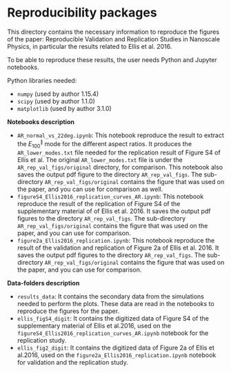 # Reproducibility packages

This directory contains the necessary information to reproduce the figures of the paper: Reproducible Validation and Replication Studies in Nanoscale Physics, in particular the results related to Ellis et al. 2016.

To be able to reproduce these results, the user needs Python and Jupyter notebooks. 

Python libraries needed:
- `numpy` (used by author 1.15.4)
- `scipy` (used by author 1.1.0)
- `matplotlib` (used by author 3.1.0)

**Notebooks description**

* `AR_normal_vs_22deg.ipynb`: This notebook reproduce the result to extract the $E^{\parallel}_{100}$ mode for the different aspect ratios. It produces
the `AR_lower_modes.txt` file needed for the replication result of Figure S4 of Ellis et al. The original `AR_lower_modes.txt` file is under the `AR_rep_val_figs/original` directory, for comparison. This notebook also saves the output pdf figure to the directory `AR_rep_val_figs`. The sub-directory `AR_rep_val_figs/original` contains the figure that was used on the paper, and you can use for comparison as well.
* `figureS4_Ellis2016_replication_curves_AR.ipynb`: This notebook reproduce the result of the replication of Figure S4 of the supplementary material of of Ellis et al. 2016. It saves the output pdf figures to the directory `AR_rep_val_figs`. The sub-directory `AR_rep_val_figs/original` contains the figure that was used on the paper, and you can use for comparison.
* `figure2a_Ellis2016_replication.ipynb`: This notebook reproduce the result of the validation and replication of Figure 2a of Ellis et al. 2016. It saves the output pdf figures to the directory `AR_rep_val_figs`. The sub-directory `AR_rep_val_figs/original` contains the figure that was used on the paper, and you can use for comparison.


**Data-folders description**

* `results_data`: It contains the secondary data from the simulations needed to perform the plots. These data are read in the notebooks to reproduce the figures for the paper. 
* `ellis_figS4_digit`: It contains the digitized data of Figure S4 of the supplementary material of Ellis et al.2016, used on the  `figureS4_Ellis2016_replication_curves_AR.ipynb` notebook for the replication study.
* `ellis_fig2_digit`: It contains the digitized data of Figure 2a of Ellis et al.2016, used on the `figure2a_Ellis2016_replication.ipynb` notebook for validation and the replication study. 
